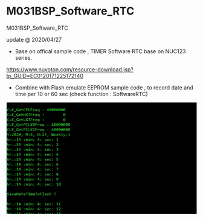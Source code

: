 # M031BSP_Software_RTC
 M031BSP_Software_RTC

update @ 2020/04/27

- Base on offical sample code , TIMER Software RTC base on NUC123 series.

https://www.nuvoton.com/resource-download.jsp?tp_GUID=EC0120171225172140

- Combine with Flash emulate EEPROM sample code , to record date and time per 10 or 60 sec (check function : SoftwareRTC)

![image](https://github.com/released/M031BSP_Software_RTC/blob/master/software_RTC_logging.jpg)
